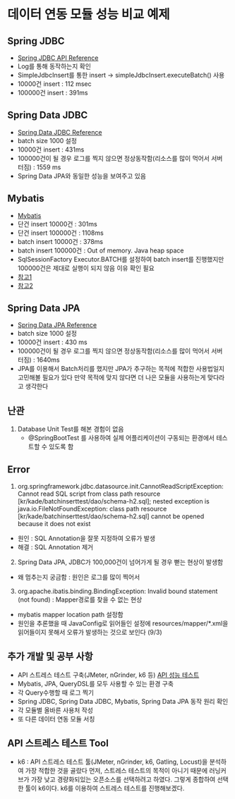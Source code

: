 # 데이터 연동 모듈 성능 비교 예제
## Spring JDBC
- [Spring JDBC API Reference](https://docs.spring.io/spring-framework/docs/3.0.x/spring-framework-reference/html/jdbc.html#jdbc-advanced-jdbc)
- Log를 통해 동작하는지 확인
- SimpleJdbcInsert를 통한 insert -> simpleJdbcInsert.executeBatch() 사용
- 10000건 insert : 112 msec
- 100000건 insert : 391ms

## Spring Data JDBC
- [Spring Data JDBC Reference](https://docs.spring.io/spring-data/jdbc/docs/2.4.2/reference/html/)
- batch size 1000 설정
- 10000건 insert : 431ms
- 100000건이 될 경우 로그를 찍지 않으면 정상동작함(리소스를 많이 먹어서 서버 터짐) : 1559 ms 
- Spring Data JPA와 동일한 성능을 보여주고 있음

## Mybatis
- [Mybatis](https://mybatis.org/mybatis-3/)
- 단건 insert 10000건 : 301ms
- 단건 insert 100000건 : 1108ms
- batch insert 10000건 : 378ms
- batch insert 100000건 : Out of memory. Java heap space
- SqlSessionFactory Executor.BATCH를 설정하여 batch insert를 진행했지만 100000건은 제대로 실행이 되지 않음 이유 확인 필요
- [참고1](https://devlog-wjdrbs96.tistory.com/200)
- [참고2](https://khj93.tistory.com/entry/MyBatis-MyBatis%EB%9E%80-%EA%B0%9C%EB%85%90-%EB%B0%8F-%ED%95%B5%EC%8B%AC-%EC%A0%95%EB%A6%AC)

## Spring Data JPA
- [Spring Data JPA Reference](https://docs.spring.io/spring-data/jpa/docs/2.4.2/reference/html/#reference)
- batch size 1000 설정
- 10000건 insert : 430 ms
- 100000건이 될 경우 로그를 찍지 않으면 정상동작함(리소스를 많이 먹어서 서버 터짐) : 1640ms
- JPA를 이용해서 Batch처리를 했지만 JPA가 추구하는 목적에 적합한 사용법일지 고민해볼 필요가 있다 만약 목적에 맞지 않다면 더 나은 모듈을 사용하는게 맞다라고 생각한다

## 난관 
1. Database Unit Test를 해본 경험이 없음
   - @SpringBootTest 를 사용하여 실제 어플리케이션이 구동되는 환경에서 테스트할 수 있도록 함

## Error
1. org.springframework.jdbc.datasource.init.CannotReadScriptException: Cannot read SQL script from class path resource [kr/kade/batchinserttest/dao/schema-h2.sql]; nested exception is java.io.FileNotFoundException: class path resource [kr/kade/batchinserttest/dao/schema-h2.sql] cannot be opened because it does not exist
- 원인 : SQL Annotation을 잘못 지정하여 오류가 발생
- 해결 : SQL Annotation 제거
2. Spring Data JPA, JDBC가 100,000건이 넘어가게 될 경우 뻗는 현상이 발생함
- 왜 멈추는지 궁금함 : 원인은 로그를 많이 찍어서 
3. org.apache.ibatis.binding.BindingException: Invalid bound statement (not found) : Mapper경로를 찾을 수 없는 현상
- mybatis mapper location path 설정함
- 원인을 추론했을 때 JavaConfig로 읽어들인 설정에 resources/mapper/*.xml을 읽어들이지 못해서 오류가 발생하는 것으로 보인다 (9/3)

## 추가 개발 및 공부 사항
- API 스트레스 테스트 구축(JMeter, nGrinder, k6 등)
[API 성능 테스트](https://ch4njun.tistory.com/266)
- Mybatis, JPA, QueryDSL를 모두 사용할 수 있는 환경 구축
- 각 Query수행할 때 로그 찍기
- Spring JDBC, Spring Data JDBC, Mybatis, Spring Data JPA 동작 원리 확인
- 각 모듈별 올바른 사용처 작성
- 또 다른 데이터 연동 모듈 서칭

## API 스트레스 테스트 Tool
- k6 : 
API 스트레스 테스트 툴(JMeter, nGrinder, k6, Gatling, Locust)을 분석하여 가장 적합한 것을 골랐다 
먼저, 스트레스 테스트의 목적이 아니기 때문에 러닝커브가 가장 낮고 경량화되있는 오픈소스를 선택하려고 하였다.
그렇게 종합하여 선택한 툴이 k6이다. k6를 이용하여 스트레스 테스트를 진행해보겠다.
